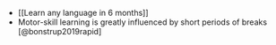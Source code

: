 

* [[Learn any language in 6 months]]
* Motor-skill learning is greatly influenced by short periods of breaks   [@bonstrup2019rapid]
